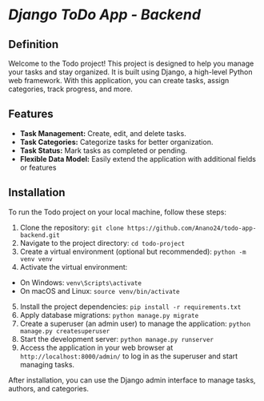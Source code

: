 
# ___Django ToDo App - Backend___


## __Definition__

Welcome to the Todo project! This project is designed to help you manage your tasks and stay organized. It is built using Django, a high-level Python web framework. With this application, you can create tasks, assign categories, track progress, and more.


## __Features__
- __Task Management:__ Create, edit, and delete tasks.
- __Task Categories:__ Categorize tasks for better organization.
- __Task Status:__ Mark tasks as completed or pending.
- __Flexible Data Model:__ Easily extend the application with additional fields or features



## __Installation__
To run the Todo project on your local machine, follow these steps:
1. Clone the repository:
    `git clone https://github.com/Anano24/todo-app-backend.git`
2. Navigate to the project directory:
    `cd todo-project`
3. Create a virtual environment (optional but recommended):
    `python -m venv venv`
4. Activate the virtual environment:
- On Windows:
    `venv\Scripts\activate`
- On macOS and Linux:
    `source venv/bin/activate`
5. Install the project dependencies:
    `pip install -r requirements.txt`
6. Apply database migrations:
    `python manage.py migrate`
7. Create a superuser (an admin user) to manage the application:
    `python manage.py createsuperuser`
8. Start the development server:
    `python manage.py runserver`
9. Access the application in your web browser at `http://localhost:8000/admin/` to log in as the superuser and start managing tasks.



After installation, you can use the Django admin interface to manage tasks, authors, and categories.


